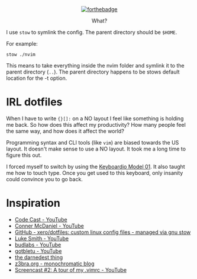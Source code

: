 <div align="center">

<br />
<br />

[![forthebadge](https://forthebadge.com/images/badges/made-with-crayons.svg)](https://forthebadge.com)

<p>What?</p>

</div>

I use `stow` to symlink the config. The parent directory should be `$HOME`.

For example:

```
stow ./nvim
```

This means to take everything inside the nvim folder and symlink it to the parent directory (`..`). The parent directory happens to be stows default location for the -t option.

# IRL dotfiles

When I have to write `{}[]:` on a NO layout I feel like something is holding me back. So how does this affect my productivity? How many people feel the same way, and how does it affect the world?

Programming syntax and CLI tools (like `vim`) are biased towards the US layout. It doesn't make sense to use a NO layout. It took me a long time to figure this out.

I forced myself to switch by using the [Keyboardio Model 01](https://keyboard.io). It also taught me how to touch type. Once you get used to this keyboard, only insanity could convince you to go back.

# Inspiration

* [Code Cast - YouTube](https://www.youtube.com/channel/UCcQsDUZiK1GWDcP7BpVO_kw)
* [Conner McDaniel - YouTube](https://www.youtube.com/channel/UCgREucssIfY9e0Iy3yhse8w)
* [GitHub - xero/dotfiles: custom linux config files - managed via gnu stow](https://github.com/xero/dotfiles)
* [Luke Smith - YouTube](https://www.youtube.com/channel/UC2eYFnH61tmytImy1mTYvhA)
* [budlabs - YouTube](https://www.youtube.com/channel/UCi8XrDg1bK_MJ0goOnbpTMQ)
* [gotbletu - YouTube](https://www.youtube.com/channel/UCkf4VIqu3Acnfzuk3kRIFwA)
* [the darnedest thing](http://thedarnedestthing.com)
* [z3bra.org - monochromatic blog](http://blog.z3bra.org/)
* [Screencast #2: A tour of my .vimrc - YouTube](https://www.youtube.com/watch?v=BOehh0_LOEQ)
